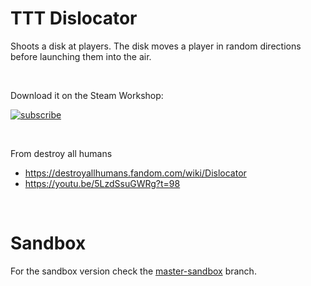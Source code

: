 # TTT Dislocator

Shoots a disk at players. The disk moves a player in random directions before launching them into the air.

<br>

Download it on the Steam Workshop:

[![subscribe](https://i.imgur.com/ZVRxFLT.png)](https://steamcommunity.com/sharedfiles/filedetails/?id=2213290789)

<br>

From destroy all humans
* https://destroyallhumans.fandom.com/wiki/Dislocator
* https://youtu.be/5LzdSsuGWRg?t=98

<br>

# Sandbox

For the sandbox version check the [master-sandbox](https://github.com/BadgerCode/TTT-Dislocator/tree/master-sandbox) branch.

